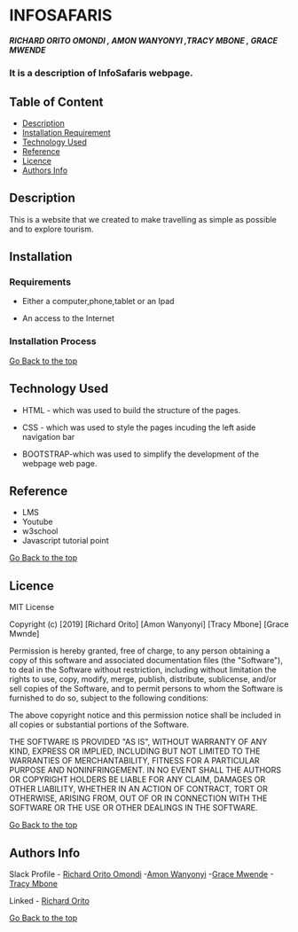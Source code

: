 # INFOSAFARIS

##### RICHARD ORITO OMONDI , AMON WANYONYI ,TRACY MBONE , GRACE MWENDE
### It is a description of InfoSafaris webpage.

## Table of Content

+ [Description](#description)
+ [Installation Requirement](#Installation)
+ [Technology Used](#technology-used)
+ [Reference](#reference)
+ [Licence](#licence)
+ [Authors Info](#author-Info)

## Description
<p>This is a website that we created to make travelling as simple as possible and to explore tourism.</p>

## Installation

### Requirements

* Either a computer,phone,tablet or an Ipad

* An access to the Internet

### Installation Process

[Go Back to the top](#portfolio)
## Technology Used
* HTML - which was used to build the structure of the pages.

* CSS - which was used to style the pages incuding the left aside navigation bar

* BOOTSTRAP-which was used to simplify the development of the webpage web page.

## Reference
* LMS
* Youtube
* w3school
* Javascript tutorial point

[Go Back to the top](#portfolio)

## Licence

MIT License

Copyright (c) [2019] [Richard Orito] [Amon Wanyonyi] [Tracy Mbone] [Grace Mwnde]

Permission is hereby granted, free of charge, to any person obtaining a copy
of this software and associated documentation files (the "Software"), to deal
in the Software without restriction, including without limitation the rights
to use, copy, modify, merge, publish, distribute, sublicense, and/or sell
copies of the Software, and to permit persons to whom the Software is
furnished to do so, subject to the following conditions:

The above copyright notice and this permission notice shall be included in all
copies or substantial portions of the Software.

THE SOFTWARE IS PROVIDED "AS IS", WITHOUT WARRANTY OF ANY KIND, EXPRESS OR
IMPLIED, INCLUDING BUT NOT LIMITED TO THE WARRANTIES OF MERCHANTABILITY,
FITNESS FOR A PARTICULAR PURPOSE AND NONINFRINGEMENT. IN NO EVENT SHALL THE
AUTHORS OR COPYRIGHT HOLDERS BE LIABLE FOR ANY CLAIM, DAMAGES OR OTHER
LIABILITY, WHETHER IN AN ACTION OF CONTRACT, TORT OR OTHERWISE, ARISING FROM,
OUT OF OR IN CONNECTION WITH THE SOFTWARE OR THE USE OR OTHER DEALINGS IN THE
SOFTWARE.

[Go Back to the top](#portfolio)

## Authors Info

Slack Profile - [Richard Orito Omondi](https://app.slack.com/client/T0101L740P4/C010GLANY3A/user_profile/U02EZFHEJUA)
-[Amon Wanyonyi](amon.wanyonyi@student.moringaschool.com)
-[Grace Mwende](grace.micheni@student.moringaschool.com)
-[Tracy Mbone](tressy.mbone@student.moringaschool.com)


Linked - [Richard Orito](https://www.linkedin.com/in/richie-orito/)

[Go Back to the top](#portfolio)
